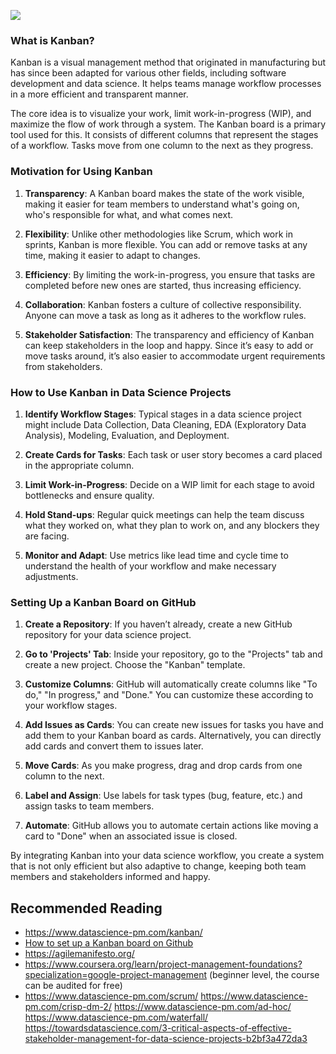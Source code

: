 ![](https://www.datascience-pm.com/wp-content/uploads/2019/01/kanban-1-e1547908153716-480x321.png)

### What is Kanban?

Kanban is a visual management method that originated in manufacturing but has since been adapted for various other fields, including software development and data science. It helps teams manage workflow processes in a more efficient and transparent manner.

The core idea is to visualize your work, limit work-in-progress (WIP), and maximize the flow of work through a system. The Kanban board is a primary tool used for this. It consists of different columns that represent the stages of a workflow. Tasks move from one column to the next as they progress.

### Motivation for Using Kanban

1. **Transparency**: A Kanban board makes the state of the work visible, making it easier for team members to understand what's going on, who's responsible for what, and what comes next.
  
2. **Flexibility**: Unlike other methodologies like Scrum, which work in sprints, Kanban is more flexible. You can add or remove tasks at any time, making it easier to adapt to changes.

3. **Efficiency**: By limiting the work-in-progress, you ensure that tasks are completed before new ones are started, thus increasing efficiency.

4. **Collaboration**: Kanban fosters a culture of collective responsibility. Anyone can move a task as long as it adheres to the workflow rules.

5. **Stakeholder Satisfaction**: The transparency and efficiency of Kanban can keep stakeholders in the loop and happy. Since it’s easy to add or move tasks around, it’s also easier to accommodate urgent requirements from stakeholders.

### How to Use Kanban in Data Science Projects

1. **Identify Workflow Stages**: Typical stages in a data science project might include Data Collection, Data Cleaning, EDA (Exploratory Data Analysis), Modeling, Evaluation, and Deployment.

2. **Create Cards for Tasks**: Each task or user story becomes a card placed in the appropriate column.

3. **Limit Work-in-Progress**: Decide on a WIP limit for each stage to avoid bottlenecks and ensure quality.

4. **Hold Stand-ups**: Regular quick meetings can help the team discuss what they worked on, what they plan to work on, and any blockers they are facing.

5. **Monitor and Adapt**: Use metrics like lead time and cycle time to understand the health of your workflow and make necessary adjustments.

### Setting Up a Kanban Board on GitHub

1. **Create a Repository**: If you haven’t already, create a new GitHub repository for your data science project.

2. **Go to 'Projects' Tab**: Inside your repository, go to the "Projects" tab and create a new project. Choose the "Kanban" template.

3. **Customize Columns**: GitHub will automatically create columns like "To do," "In progress," and "Done." You can customize these according to your workflow stages.

4. **Add Issues as Cards**: You can create new issues for tasks you have and add them to your Kanban board as cards. Alternatively, you can directly add cards and convert them to issues later.

5. **Move Cards**: As you make progress, drag and drop cards from one column to the next.

6. **Label and Assign**: Use labels for task types (bug, feature, etc.) and assign tasks to team members.

7. **Automate**: GitHub allows you to automate certain actions like moving a card to "Done" when an associated issue is closed.

By integrating Kanban into your data science workflow, you create a system that is not only efficient but also adaptive to change, keeping both team members and stakeholders informed and happy.

## Recommended Reading
* https://www.datascience-pm.com/kanban/
* [How to set up a Kanban board on Github](https://www.youtube.com/watch?v=ff5cBkPg-bQ)
* https://agilemanifesto.org/
* https://www.coursera.org/learn/project-management-foundations?specialization=google-project-management (beginner level, the course can be audited for free)
* https://www.datascience-pm.com/scrum/
https://www.datascience-pm.com/crisp-dm-2/
https://www.datascience-pm.com/ad-hoc/
https://www.datascience-pm.com/waterfall/
https://towardsdatascience.com/3-critical-aspects-of-effective-stakeholder-management-for-data-science-projects-b2bf3a472da3
